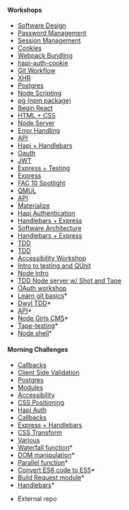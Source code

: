 #### Workshops

- [Software Design](https://github.com/foundersandcoders/ws-software-design-js)
- [Password Management](https://github.com/foundersandcoders/ws-password-management)
- [Session Management](https://github.com/foundersandcoders/ws-session-management)
- [Cookies](https://github.com/foundersandcoders/ws-cookies)
- [Webpack Bundling](https://github.com/foundersandcoders/ws-webpack-bundling)
- [hapi-auth-cookie](https://github.com/foundersandcoders/hapi-auth-cookie-ws)
- [Git Workflow](https://github.com/foundersandcoders/git-workflow-workshop-for-two)
- [XHR](https://github.com/foundersandcoders/xhr-workshop)
- [Postgres](https://github.com/foundersandcoders/postgres-workshop)
- [Node Scripting](https://github.com/foundersandcoders/Node-Shell-Workshop)
- [pg (npm package)](https://github.com/foundersandcoders/pg-workshop)
- [Begin React](https://github.com/foundersandcoders/begin_react_workshop)
- [HTML + CSS](https://github.com/foundersandcoders/workshop-html-css)
- [Node Server](https://github.com/foundersandcoders/Node-Intro-Workshop)
- [Error Handling](https://github.com/foundersandcoders/error-handling-workshop)
- [API](https://github.com/foundersandcoders/api-workshop)
- [Hapi + Handlebars](https://github.com/foundersandcoders/handlebars-hapi-intro-workshop)
- [Oauth](https://github.com/foundersandcoders/oauth-workshop)
- [JWT](https://github.com/foundersandcoders/jwt_workshop)
- [Express + Testing](https://github.com/foundersandcoders/express-and-testing-workshop)
- [Express](https://github.com/foundersandcoders/express-workshop)
- [FAC 10 Spotlight](https://github.com/foundersandcoders/spotlight-workshop)
- [QMUL](https://github.com/foundersandcoders/workshop-QMUL)
- [API](https://github.com/foundersandcoders/workshop-api)
- [Materialize](https://github.com/foundersandcoders/workshop-materialize-css)
- [Hapi Authentication](https://github.com/foundersandcoders/hapi-authentication-workshop)
- [Handlebars + Express](https://github.com/foundersandcoders/handlebars-express-intro-workshop)
- [Software Architecture](https://github.com/foundersandcoders/Workshop-Software-Architecture-Design)
- [Handlebars + Express](https://github.com/foundersandcoders/express-handlebars-workshop)
- [TDD](https://github.com/foundersandcoders/fizzbuzz)
- [TDD](https://github.com/foundersandcoders/romanizer)
- [Accessibility Workshop](https://github.com/foundersandcoders/web-accessibility)
- [Intro to testing and QUnit](https://github.com/foundersandcoders/learn-qunit)
- [Node Intro](https://github.com/foundersandcoders/Node-Intro-Workshop)
- [TDD Node server w/ Shot and Tape](https://github.com/foundersandcoders/tdd-node-server-with-shot-and-tape)
- [OAuth workshop](https://github.com/foundersandcoders/oauth)
- [Learn git basics](https://github.com/NataliaLKB/learn-git-basics)*
- [Dwyl TDD](https://github.com/dwyl/learn-tdd)*
- [API](https://github.com/emilyb7/workshop-APIs)*
- [Node Girls CMS](https://github.com/node-girls/workshop-cms)*
- [Tape-testing](https://github.com/matthewglover/tape-testing)*
- [Node shell](https://github.com/msachi/Node-Shell-Workshop)*

#### Morning Challenges

- [Callbacks](https://github.com/foundersandcoders/mc-do-this-then-do-that)
- [Client Side Validation](https://github.com/foundersandcoders/mc-client-side-validation)
- [Postgres](https://github.com/foundersandcoders/db-morning-challenge)
- [Modules](https://github.com/foundersandcoders/modules-challenge)
- [Accessibility](https://github.com/foundersandcoders/accessibility-challenge)
- [CSS Positioning](https://github.com/foundersandcoders/css-gallery-challenge)
- [Hapi Auth](https://github.com/foundersandcoders/hapi-auth-morning-challenge)
- [Callbacks](https://github.com/foundersandcoders/morning-challenge-traffic-lights)
- [Express + Handlebars](https://github.com/foundersandcoders/express-handlebars-challenge)
- [CSS Transform](https://github.com/foundersandcoders/morning-challenge-animated-app-drawer)
- [Various](https://github.com/foundersandcoders/old-morning-challenges)
- [Waterfall function](https://github.com/RhodesPeter/waterfall-function-workshop)*
- [DOM manipulation](https://github.com/mantagen/DOM-manipulation-Challenge)*
- [Parallel function](https://github.com/emilyb7/parallel-challenge-github)*
- [Convert ES6 code to ES5](https://github.com/stevehopkinson/es6-challenge)*
- [Build Request module](https://github.com/RhodesPeter/request-module-workshop)*
- [Handlebars](https://github.com/Jbarget/handlebars-morning-challenge)*

* External repo
